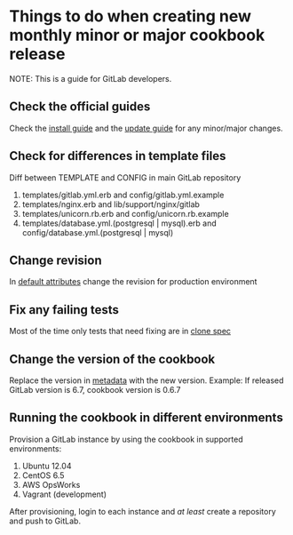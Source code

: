 # Things to do when creating new monthly minor or major cookbook release
NOTE: This is a guide for GitLab developers.

## Check the official guides

Check the [install guide](https://gitlab.com/gitlab-org/gitlab-ce/blob/master/doc/install/installation.md) and the [update guide](https://gitlab.com/gitlab-org/gitlab-ce/blob/master/doc/update/patch_versions.md) for any minor/major changes.

## Check for differences in template files

Diff between TEMPLATE and CONFIG in main GitLab repository

1. templates/gitlab.yml.erb and config/gitlab.yml.example
1. templates/nginx.erb and lib/support/nginx/gitlab
1. templates/unicorn.rb.erb and config/unicorn.rb.example
1. templates/database.yml.(postgresql | mysql).erb and config/database.yml.(postgresql | mysql)

## Change revision

In  [default attributes](https://gitlab.com/gitlab-org/cookbook-gitlab/blob/master/attributes/default.rb#L45) change the revision for production environment

## Fix any failing tests

Most of the time only tests that need fixing are in [clone spec](spec/clone_spec.rb)

## Change the version of the cookbook

Replace the version in [metadata](metadata.rb) with the new version.
Example: If released GitLab version is 6.7, cookbook version is 0.6.7

## Running the cookbook in different environments

Provision a GitLab instance by using the cookbook in supported environments:

1. Ubuntu 12.04
1. CentOS 6.5
1. AWS OpsWorks
1. Vagrant (development)

After provisioning, login to each instance and *at least* create a repository and push to GitLab.
